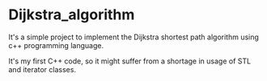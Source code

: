 # Dijkstra_algorithm
It's a simple project to implement the Dijkstra shortest path algorithm using c++ programming language. 

It's my first C++ code, so it might suffer from a shortage in usage of STL and iterator classes. 

